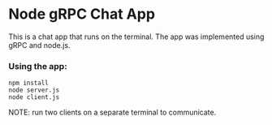 # Node gRPC Chat App

This is a chat app that runs on the terminal. The app was implemented using gRPC and node.js.

### Using the app:

```
npm install
node server.js
node client.js
```

NOTE: run two clients on a separate terminal to communicate.
